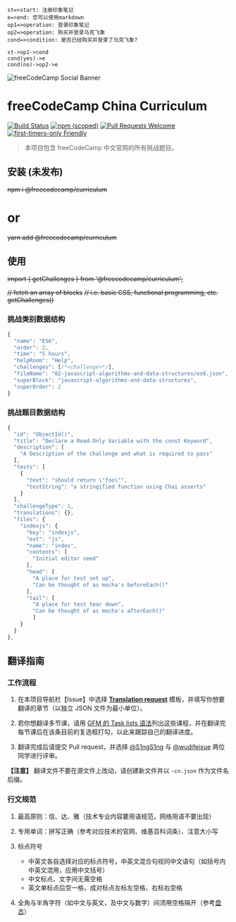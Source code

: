 ```flow
st=>start: 注册印象笔记
e=>end: 您可以使用markdown
op1=>operation: 登录印象笔记
op2=>operation: 购买并登录马克飞象
cond=>condition: 是否已经购买并登录了马克飞象?

st->op1->cond
cond(yes)->e
cond(no)->op2->e
```





![freeCodeCamp Social Banner](https://s3.amazonaws.com/freecodecamp/wide-social-banner.png)

# freeCodeCamp China Curriculum

[![Build Status](https://travis-ci.org/freeCodeCamp/curriculum.svg?branch=master)](https://travis-ci.org/freeCodeCamp/curriculum) [![npm (scoped)](https://img.shields.io/npm/v/@freecodecamp/curriculum.svg)](https://www.npmjs.com/package/@freecodecamp/curriculum)
[![Pull Requests Welcome](https://img.shields.io/badge/PRs-welcome-brightgreen.svg?style=flat)](http://makeapullrequest.com)
[![first-timers-only Friendly](https://img.shields.io/badge/first--timers--only-friendly-blue.svg)](http://www.firsttimersonly.com/)

> 本项目包含 freeCodeCamp 中文官网的所有挑战题目。

## 安装 (未发布)

~~npm i @freecodecamp/curriculum~~
# or
~~yarn add @freecodecamp/curriculum~~

## 使用

~~import { getChallenges } from '@freecodecamp/curriculum';~~

~~// fetch an array of blocks~~
~~// i.e. basic CSS, functional programming, etc.~~
~~getChallenges()~~

### 挑战类别数据结构

```js
{
  "name": "ES6",
  "order": 2,
  "time": "5 hours",
  "helpRoom": "Help",
  "challenges": [/*<challenge>*/],
  "fileName": "02-javascript-algorithms-and-data-structures/es6.json",
  "superBlock": "javascript-algorithms-and-data-structures",
  "superOrder": 2
}
```

### 挑战题目数据结构

```js
{
  "id": "ObjectId()",
  "title": "Declare a Read-Only Variable with the const Keyword",
  "description": [
    "A Description of the challenge and what is required to pass"
  ],
  "tests": [
    {
      "text": "should return \"foo\"",
      "testString": "a stringified function using Chai asserts"
    }
  ],
  "challengeType": 1,
  "translations": {},
  "files": {
    "indexjs": {
      "key": "indexjs",
      "ext": "js",
      "name": "index",
      "contents": [
        "Initial editor seed"
      ],
      "head": [
        "A place for test set up",
        "Can be thought of as mocha's beforeEach()"
      ],
      "tail": [
        "A place for test tear down",
        "Can be thought of as mocha's afterEach()"
        ]
    }
  }
},
```

## 翻译指南

### 工作流程

1. 在本项目导航栏【Issue】中选择 [**Translation request**](https://github.com/FreeCodeCampChina/curriculum/issues/new?template=translation-request.md) 模板，并填写你想要翻译的章节（以独立 JSON 文件为最小单位）。

2. 若你想翻译多节课，请用 [GFM 的 Task lists 语法](https://guides.github.com/features/mastering-markdown/)列出这些课程，并在翻译完每节课后在该条目前的复选框打勾，以此来跟踪自己的翻译进度。
 
3. 翻译完成后请提交 Pull request，并选择 [@S1ngS1ng](https://github.com/S1ngS1ng) 与 [@wudifeixue](https://github.com/wudifeixue) 两位同学进行评审。

**【注意】** 翻译文件不要在源文件上改动，请创建新文件并以 `-cn.json` 作为文件名后缀。

### 行文规范

1. 最高原则：信、达、雅（技术专业内容要用语规范，网络用语不要出现）
 
2. 专用单词：拼写正确（参考对应技术的官网、维基百科词条）、注意大小写
 
3. 标点符号
    - 中英文各自选择对应的标点符号，中英文混合句视同中文语句（如括号内中英文混用，应用中文括号）
    - 中文标点、文字间无需空格
    - 英文单标点后空一格，成对标点左标左空格、右标右空格

4. 全角与半角字符（如中文与英文，及中文与数字）间须用空格隔开（参考[盘古](https://github.com/vinta/pangu.js)）

